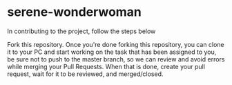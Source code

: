 # serene-wonderwoman


In contributing to the project, follow the steps below

Fork this repository.
Once you're done forking this repository, you can clone it to your PC and start working on the task that has been assigned to you, be sure not to push to the master branch, so we can review and avoid errors while merging your Pull Requests.
When that is done, create your pull request, wait for it to be reviewed, and merged/closed.

 
